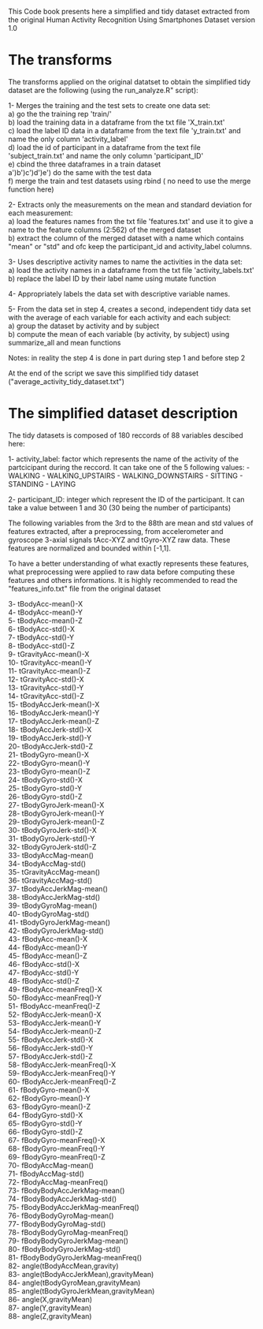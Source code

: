 This Code book presents here a simplified and tidy dataset extracted from the original Human Activity Recognition Using Smartphones Dataset version 1.0 

The transforms
==============
The transforms applied on the original datatset to obtain the simplified tidy dataset are the following (using the run_analyze.R" script):


1- Merges the training and the test sets to create one data set:  
   a) go the the training rep 'train/'  
   b) load the training data in a dataframe from the txt file 'X_train.txt'  
   c) load the label ID data in a dataframe from  the text file 'y_train.txt' and name the only column 'activity_label'  
   d) load the id of participant in a dataframe from the text file 'subject_train.txt' and name the only column 'participant_ID'  
   e) cbind the three dataframes in a train dataset  
   a')b')c')d')e') do the same with the test data  
   f) merge the train and test datasets using rbind ( no need to use the merge function here)  


2- Extracts only the measurements on the mean and standard deviation for each measurement:  
   a) load the features names from the txt file 'features.txt' and use it to give a name to the feature columns (2:562) of the merged dataset  
   b) extract the column of the merged dataset with a name which contains "mean" or "std" and ofc keep the participant_id and activity_label columns.   
   
   
3- Uses descriptive activity names to name the activities in the data set:  
   a) load the activity names in a dataframe from the txt file 'activity_labels.txt'  
   b) replace the label ID by their label name using mutate function  
   
4- Appropriately labels the data set with descriptive variable names.

5- From the data set in step 4, creates a second, independent tidy data set with the average of each variable for each activity and each subject:  
   a) group the dataset by activity and by subject  
   b) compute the mean of each variable (by activity, by subject) using summarize_all and mean functions  

Notes: in reality the step 4 is done in part during step 1 and before step 2

At the end of the script we save this simplified tidy dataset ("average_activity_tidy_dataset.txt")


The simplified dataset description
==================================
The tidy datasets is composed of 180 reccords of 88 variables descibed here:

1- activity_label: factor which represents the name of the activity of the partcicipant during the reccord. It can take one of the 5 following values:
				- WALKING
				- WALKING_UPSTAIRS
				- WALKING_DOWNSTAIRS
				- SITTING
				- STANDING
				- LAYING

2- participant_ID: integer which represent the ID of the participant. It can take a value between 1 and 30 (30 being the number of participants)



The following variables from the 3rd to the 88th are mean and std values of features extracted, after a preprocessing, from accelerometer and gyroscope 3-axial signals tAcc-XYZ and tGyro-XYZ raw data.
These features are normalized and bounded within [-1,1].

To have a better understanding of what exactly represents these features, what preprocessing were applied to raw data before computing these features and others informations. It is highly recommended to read the "features_info.txt" file from the original dataset

  
3- tBodyAcc-mean()-X  
4- tBodyAcc-mean()-Y  
5- tBodyAcc-mean()-Z  
6- tBodyAcc-std()-X  
7- tBodyAcc-std()-Y  
8- tBodyAcc-std()-Z  
9- tGravityAcc-mean()-X  
10- tGravityAcc-mean()-Y  
11- tGravityAcc-mean()-Z  
12- tGravityAcc-std()-X  
13- tGravityAcc-std()-Y  
14- tGravityAcc-std()-Z  
15- tBodyAccJerk-mean()-X  
16- tBodyAccJerk-mean()-Y  
17- tBodyAccJerk-mean()-Z  
18- tBodyAccJerk-std()-X  
19- tBodyAccJerk-std()-Y  
20- tBodyAccJerk-std()-Z  
21- tBodyGyro-mean()-X  
22- tBodyGyro-mean()-Y  
23- tBodyGyro-mean()-Z  
24- tBodyGyro-std()-X  
25- tBodyGyro-std()-Y  
26- tBodyGyro-std()-Z  
27- tBodyGyroJerk-mean()-X  
28- tBodyGyroJerk-mean()-Y  
29- tBodyGyroJerk-mean()-Z  
30- tBodyGyroJerk-std()-X  
31- tBodyGyroJerk-std()-Y  
32- tBodyGyroJerk-std()-Z  
33- tBodyAccMag-mean()  
34- tBodyAccMag-std()  
35- tGravityAccMag-mean()  
36- tGravityAccMag-std()  
37- tBodyAccJerkMag-mean()  
38- tBodyAccJerkMag-std()  
39- tBodyGyroMag-mean()  
40- tBodyGyroMag-std()  
41- tBodyGyroJerkMag-mean()  
42- tBodyGyroJerkMag-std()  
43- fBodyAcc-mean()-X  
44- fBodyAcc-mean()-Y  
45- fBodyAcc-mean()-Z  
46- fBodyAcc-std()-X  
47- fBodyAcc-std()-Y  
48- fBodyAcc-std()-Z  
49- fBodyAcc-meanFreq()-X  
50- fBodyAcc-meanFreq()-Y  
51- fBodyAcc-meanFreq()-Z  
52- fBodyAccJerk-mean()-X  
53- fBodyAccJerk-mean()-Y  
54- fBodyAccJerk-mean()-Z  
55- fBodyAccJerk-std()-X  
56- fBodyAccJerk-std()-Y  
57- fBodyAccJerk-std()-Z  
58- fBodyAccJerk-meanFreq()-X  
59- fBodyAccJerk-meanFreq()-Y  
60- fBodyAccJerk-meanFreq()-Z  
61- fBodyGyro-mean()-X  
62- fBodyGyro-mean()-Y  
63- fBodyGyro-mean()-Z  
64- fBodyGyro-std()-X  
65- fBodyGyro-std()-Y  
66- fBodyGyro-std()-Z  
67- fBodyGyro-meanFreq()-X  
68- fBodyGyro-meanFreq()-Y  
69- fBodyGyro-meanFreq()-Z  
70- fBodyAccMag-mean()  
71- fBodyAccMag-std()  
72- fBodyAccMag-meanFreq()  
73- fBodyBodyAccJerkMag-mean()  
74- fBodyBodyAccJerkMag-std()  
75- fBodyBodyAccJerkMag-meanFreq()  
76- fBodyBodyGyroMag-mean()  
77- fBodyBodyGyroMag-std()  
78- fBodyBodyGyroMag-meanFreq()  
79- fBodyBodyGyroJerkMag-mean()  
80- fBodyBodyGyroJerkMag-std()  
81- fBodyBodyGyroJerkMag-meanFreq()  
82- angle(tBodyAccMean,gravity)  
83- angle(tBodyAccJerkMean),gravityMean)  
84- angle(tBodyGyroMean,gravityMean)  
85- angle(tBodyGyroJerkMean,gravityMean)  
86- angle(X,gravityMean)  
87- angle(Y,gravityMean)  
88- angle(Z,gravityMean)  

 
